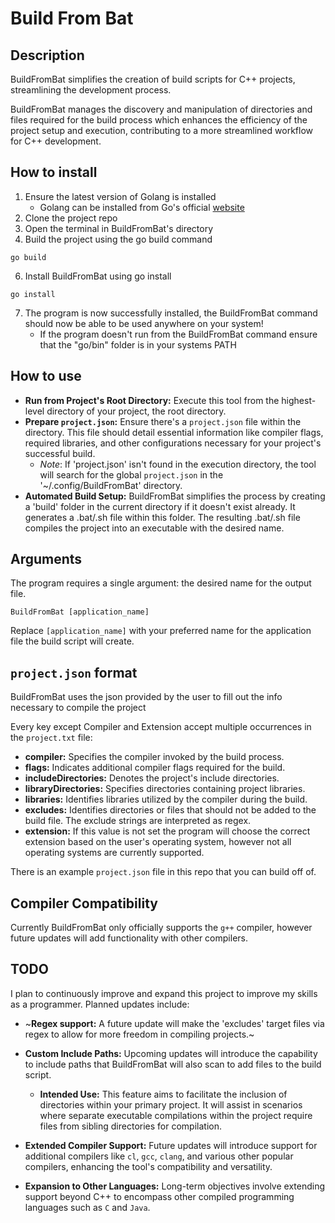 # Build From Bat

## Description
BuildFromBat simplifies the creation of build scripts for C++ projects, streamlining the development process.

BuildFromBat manages the discovery and manipulation of directories and files required for the build process which enhances the efficiency of the project setup and execution, contributing to a more streamlined workflow for C++ development.

## How to install
1. Ensure the latest version of Golang is installed
    - Golang can be installed from Go's official [website](https://go.dev/doc/install)
2. Clone the project repo 
3. Open the terminal in BuildFromBat's directory
4. Build the project using the go build command
```console
go build
```
6. Install BuildFromBat using go install
```console
go install
```
7. The program is now successfully installed, the BuildFromBat command should now be able to be used anywhere on your system!
    - If the program doesn't run from the BuildFromBat command ensure that the "go/bin" folder is in your systems PATH

## How to use
- **Run from Project's Root Directory:** Execute this tool from the highest-level directory of your project, the root directory.
- **Prepare `project.json`:** Ensure there's a `project.json` file within the directory. This file should detail essential information like compiler flags, required libraries, and other configurations necessary for your project's successful build.
  - *Note*: If 'project.json' isn't found in the execution directory, the tool will search for the global `project.json` in the '~/.config/BuildFromBat' directory.
- **Automated Build Setup:** BuildFromBat simplifies the process by creating a 'build' folder in the current directory if it doesn't exist already. It generates a .bat/.sh file within this folder. The resulting .bat/.sh file compiles the project into an executable with the desired name.

## Arguments
The program requires a single argument: the desired name for the output file.

```console
BuildFromBat [application_name]
```

Replace `[application_name]` with your preferred name for the application file the build script will create.

## `project.json` format
BuildFromBat uses the json provided by the user to fill out the info necessary to compile the project 

Every key except Compiler and Extension accept multiple occurrences in the `project.txt` file:

- **compiler:** Specifies the compiler invoked by the build process.
- **flags:** Indicates additional compiler flags required for the build.
- **includeDirectories:** Denotes the project's include directories.
- **libraryDirectories:** Specifies directories containing project libraries.
- **libraries:** Identifies libraries utilized by the compiler during the build.
- **excludes:** Identifies directories or files that should not be added to the build file. The exclude strings are interpreted as regex.
- **extension:** If this value is not set the program will choose the correct extension based on the user's operating system, however not all operating systems are currently supported.

There is an example `project.json` file in this repo that you can build off of.

## Compiler Compatibility
Currently BuildFromBat only officially supports the `g++` compiler, however future updates will add functionality with other compilers.

## TODO
I plan to continuously improve and expand this project to improve my skills as a programmer. Planned updates include:

- ~**Regex support:** A future update will make the 'excludes' target files via regex to allow for more freedom in compiling projects.~

- **Custom Include Paths:** Upcoming updates will introduce the capability to include paths that BuildFromBat will also scan to add files to the build script.
    - **Intended Use:** This feature aims to facilitate the inclusion of directories within your primary project. It will assist in scenarios where separate executable compilations within the project require files from sibling directories for compilation.

- **Extended Compiler Support:** Future updates will introduce support for additional compilers like `cl`, `gcc`, `clang`, and various other popular compilers, enhancing the tool's compatibility and versatility.

- **Expansion to Other Languages:** Long-term objectives involve extending support beyond C++ to encompass other compiled programming languages such as `C` and `Java`.
  
